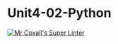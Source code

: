 # Unit4-02-Python
[![Mr Coxall's Super Linter](https://github.com/ICS3C-Programming-EnochA/Unit4-02-Python/workflows/Mr%20Coxall's%20Super%20Linter/badge.svg)](https://github.com/ICS3C-Programming-EnochA/Unit4-02-Python/actions/)
